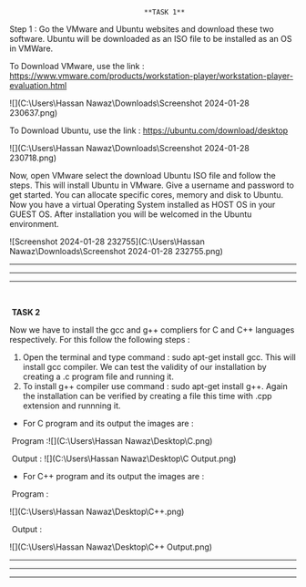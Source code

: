 					        		 **TASK 1** 

Step 1 : Go the VMware and Ubuntu websites and download these two software. Ubuntu will be downloaded as an ISO file to be installed as an OS in VMWare.

To Download VMware, use the link : https://www.vmware.com/products/workstation-player/workstation-player-evaluation.html

![](C:\Users\Hassan Nawaz\Downloads\Screenshot 2024-01-28 230637.png)



To Download Ubuntu, use the link : https://ubuntu.com/download/desktop

![](C:\Users\Hassan Nawaz\Downloads\Screenshot 2024-01-28 230718.png)



Now, open VMware select the download Ubuntu ISO file and follow the steps. This will install Ubuntu in VMware. Give a username and password to get started. You can allocate specific cores, memory and disk to Ubuntu. Now you have a virtual Operating System installed as HOST OS in your GUEST OS. After installation you will be welcomed in the Ubuntu environment. 



![Screenshot 2024-01-28 232755](C:\Users\Hassan Nawaz\Downloads\Screenshot 2024-01-28 232755.png)



------

------

------

​					

​								**TASK 2**

Now we have to install the gcc and g++ compliers for C and C++ languages respectively. For this follow the following steps : 

1. Open the terminal and type command : sudo apt-get install gcc. This will install gcc compiler. We can test the validity of our installation by creating a .c program file and running it.
2. To install g++ compiler use command : sudo apt-get install g++. Again the installation can be verified by creating a file this time with .cpp extension and runnning it. 

- For C program and its output the images are : 

​	Program :![](C:\Users\Hassan Nawaz\Desktop\C.png)	

​	Output : ![](C:\Users\Hassan Nawaz\Desktop\C Output.png)



- For C++ program and its output the images are : 

​	Program : 

![](C:\Users\Hassan Nawaz\Desktop\C++.png)

​	Output : 

![](C:\Users\Hassan Nawaz\Desktop\C++ Output.png)



------

------

------

